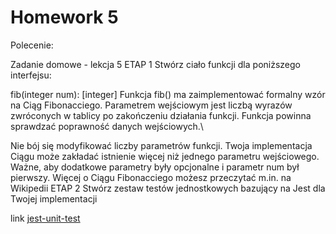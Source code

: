 # Homework 5

Polecenie:

Zadanie domowe - lekcja 5 ETAP 1 Stwórz ciało funkcji dla poniższego interfejsu:

fib(integer num): [integer] Funkcja fib() ma zaimplementować formalny wzór na Ciąg Fibonacciego. Parametrem wejściowym jest liczbą wyrazów zwróconych w tablicy po zakończeniu działania funkcji. Funkcja powinna sprawdzać poprawność danych wejściowych.\

Nie bój się modyfikować liczby parametrów funkcji. Twoja implementacja Ciągu może zakładać istnienie więcej niż jednego parametru wejściowego. Ważne, aby dodatkowe parametry były opcjonalne i parametr num był pierwszy. Więcej o Ciągu Fibonacciego możesz przeczytać m.in. na Wikipedii ETAP 2 Stwórz zestaw testów jednostkowych bazujący na Jest dla Twojej implementacji

link [jest-unit-test](https://radekel.github.io/jest-unit-test-DaftcodeAcademy/app.html)
